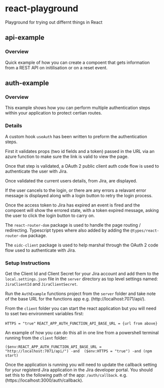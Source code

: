 # react-playground
Playground for trying out differnt things in React

## api-example

### Overview
Quick example of how you can create a compoent that gets information from a REST API on initilisation or on a reset event.

## auth-example

### Overview
This example shows how you can perform multiple authentication steps within your application to protect certian routes.

### Details
A custom hook ``useAuth`` has been written to preform the authentication steps.

First it validates props (two id fields and a token) passed in the URL via an azure function to make sure the link is valid to view the page.

Once that step is validated, a OAuth 2 public client auth code flow is used to authenticate the user with Jira.

Once validated the current users details, from Jira, are displayed.

If the user cancels to the login, or there are any errors a relavant error message is displayed along with a login button to retry the login process.

Once the access token to Jira has expired an event is fired and the compoent will show the errored state, with a token expired message, asking the user to click the login button to carry on.

The ``react-router-dom`` package is used to handle the page routing / redirecting. Typescript types where also added by adding the ``@types/react-router-dom`` package.

The ``oidc-client`` package is used to help marshal through the OAuth 2 code flow used to authenticate with Jira.

### Setup Instructions
Get the Client Id and Client Secret for your Jira account and add them to the ``local.settings.json`` file in the ``server`` directory as top level settings named: ``JiraClientId`` and ``JiraClientSecret``.

Run the ``AuthExample`` functions project from the ``server`` folder and take note of the base URL for the functions app e.g. (http://localhost:7071/api/).

From the ``client`` folder you can start the react application but you will need to sset two environment variables first:

``HTTPS = "true"``
``REACT_APP_AUTH_FUNCTION_API_BASE_URL = {url from above}``

An example of how you can do this all in one line from a powershell terminal running from the ``client`` folder:
```
($env:REACT_APP_AUTH_FUNCTION_API_BASE_URL = "http://localhost:7071/api/") -and  ($env:HTTPS = "true") -and (npm start)
```

Once the application is running you will need to update the callback setting for your registerd Jira application in the Jira developer portal. You should set this to the following path of the app: ``/auth/callback``. e.g. (https://localhost:3000/auth/callback).
